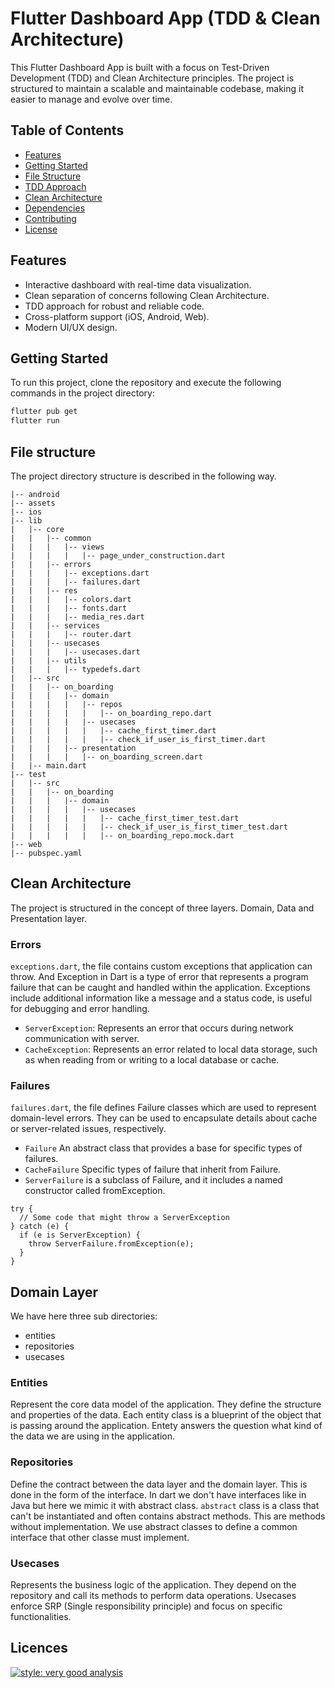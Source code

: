 # Flutter Dashboard App (TDD & Clean Architecture)

This Flutter Dashboard App is built with a focus on Test-Driven Development (TDD) and Clean Architecture principles. The project is structured to maintain a scalable and maintainable codebase, making it easier to manage and evolve over time.

## Table of Contents

- [Features](#features)
- [Getting Started](#getting-started)
- [File Structure](#file-structure)
- [TDD Approach](#tdd-approach)
- [Clean Architecture](#clean-architecture)
- [Dependencies](#dependencies)
- [Contributing](#contributing)
- [License](#license)

## Features

- Interactive dashboard with real-time data visualization.
- Clean separation of concerns following Clean Architecture.
- TDD approach for robust and reliable code.
- Cross-platform support (iOS, Android, Web).
- Modern UI/UX design.

## Getting Started

To run this project, clone the repository and execute the following commands in the project directory:

```bash
flutter pub get
flutter run
```

## File structure
The project directory structure is described in the following way.
```plaintext
|-- android
|-- assets
|-- ios
|-- lib
|   |-- core
|   |   |-- common
|   |   |   |-- views
|   |   |   |   |-- page_under_construction.dart
|   |   |-- errors
|   |   |   |-- exceptions.dart
|   |   |   |-- failures.dart
|   |   |-- res
|   |   |   |-- colors.dart
|   |   |   |-- fonts.dart
|   |   |   |-- media_res.dart
|   |   |-- services
|   |   |   |-- router.dart
|   |   |-- usecases
|   |   |   |-- usecases.dart
|   |   |-- utils
|   |   |   |-- typedefs.dart
|   |-- src
|   |   |-- on_boarding
|   |   |   |-- domain
|   |   |   |   |-- repos
|   |   |   |   |   |-- on_boarding_repo.dart
|   |   |   |   |-- usecases
|   |   |   |   |   |-- cache_first_timer.dart
|   |   |   |   |   |-- check_if_user_is_first_timer.dart
|   |   |   |-- presentation
|   |   |   |   |-- on_boarding_screen.dart
|   |-- main.dart
|-- test
|   |-- src
|   |   |-- on_boarding
|   |   |   |-- domain
|   |   |   |   |-- usecases
|   |   |   |   |   |-- cache_first_timer_test.dart
|   |   |   |   |   |-- check_if_user_is_first_timer_test.dart
|   |   |   |   |   |-- on_boarding_repo.mock.dart
|-- web
|-- pubspec.yaml
```

## Clean Architecture
The project is structured in the concept of three layers. Domain, Data and Presentation layer.

### Errors
`exceptions.dart`, the file contains custom exceptions that application can throw. And Exception in Dart is a type of error that represents a program failure that can be caught and handled within the application. Exceptions include additional information like a message and a status code, is useful for debugging and error handling.

- `ServerException`: Represents an error that occurs during network communication with server.
- `CacheException`: Represents an error related to local data storage, such as when reading from or writing to a local database or cache.

### Failures
`failures.dart`, the file defines Failure classes which are used to represent domain-level errors. They can be used to encapsulate details about cache or server-related issues, respectively.


- `Failure` An abstract class that provides a base for specific types of failures.
- `CacheFailure` Specific types of failure that inherit from Failure.
- `ServerFailure` is a subclass of Failure, and it includes a named constructor called fromException.

```
try {
  // Some code that might throw a ServerException
} catch (e) {
  if (e is ServerException) {
    throw ServerFailure.fromException(e);
  }
}
```

## Domain Layer
We have here three sub directories:
 - entities
 - repositories
 - usecases



### Entities
Represent the core data model of the application. They define the structure and properties of the data. Each entity class is a blueprint of the object that is passing around the application. Entety answers the question what kind of the data we are using in the application.

### Repositories
Define the contract between the data layer and the domain layer. This is done in the form of the interface. In dart we don't have interfaces like in Java but here we mimic it with abstract class.
`abstract` class is a class that can't be instantiated and often contains abstract methods. This are methods without implementation. We use abstract classes to define a common interface that other classe must implement.

### Usecases
Represents the business logic of the application. They depend on the repository and call its methods to perform data operations. Usecases enforce SRP (Single responsibility principle) and focus on specific functionalities.

## Licences
[![style: very good analysis](https://img.shields.io/badge/style-very_good_analysis-B22C89.svg)](https://pub.dev/packages/very_good_analysis)